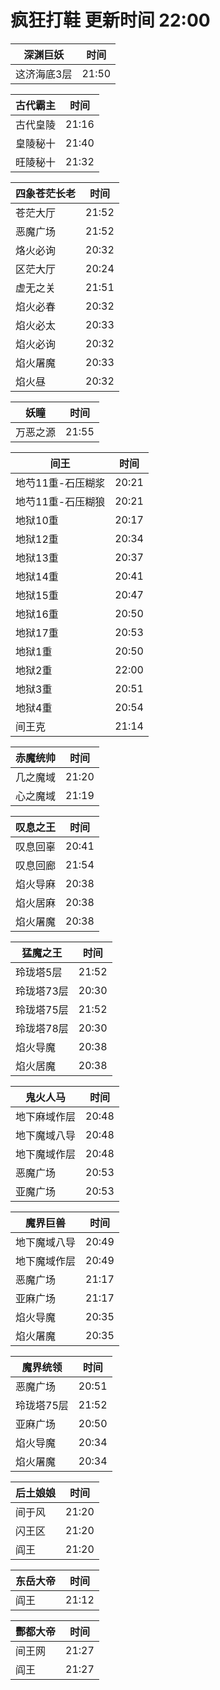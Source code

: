 # 疯狂打鞋 更新时间 22:00

| 深渊巨妖   | 时间    |
|--------|-------|
| 这济海底3层 | 21:50 |

| 古代霸主   | 时间    |
|--------|-------|
| 古代皇陵 | 21:16 |
| 皇陵秘十 | 21:40 |
| 旺陵秘十 | 21:32 |

| 四象苍茫长老   | 时间    |
|--------|-------|
| 苍茫大厅 | 21:52 |
| 恶魔广场 | 21:52 |
| 烙火必询 | 20:32 |
| 区茫大厅 | 20:24 |
| 虚无之关 | 21:51 |
| 焰火必春 | 20:32 |
| 焰火必太 | 20:33 |
| 焰火必询 | 20:32 |
| 焰火屠魔 | 20:33 |
| 焰火昼 | 20:32 |

| 妖瞳   | 时间    |
|--------|-------|
| 万恶之源 | 21:55 |

| 间王   | 时间    |
|--------|-------|
| 地芍11重-石压糊浆 | 20:21 |
| 地芍11重-石压糊狼 | 20:21 |
| 地狱10重 | 20:17 |
| 地狱12重 | 20:34 |
| 地狱13重 | 20:37 |
| 地狱14重 | 20:41 |
| 地狱15重 | 20:47 |
| 地狱16重 | 20:50 |
| 地狱17重 | 20:53 |
| 地狱1重 | 20:50 |
| 地狱2重 | 22:00 |
| 地狱3重 | 20:51 |
| 地狱4重 | 20:54 |
| 间王克 | 21:14 |

| 赤魔统帅   | 时间    |
|--------|-------|
| 几之魔域 | 21:20 |
| 心之魔域 | 21:19 |

| 叹息之王   | 时间    |
|--------|-------|
| 叹息回辜 | 20:41 |
| 叹息回廊 | 21:54 |
| 焰火导麻 | 20:38 |
| 焰火居麻 | 20:38 |
| 焰火屠魔 | 20:38 |

| 猛魔之王   | 时间    |
|--------|-------|
| 玲珑塔5层 | 21:52 |
| 玲珑塔73层 | 20:30 |
| 玲珑塔75层 | 21:52 |
| 玲珑塔78层 | 20:30 |
| 焰火导魔 | 20:38 |
| 焰火居魔 | 20:38 |

| 鬼火人马   | 时间    |
|--------|-------|
| 地下麻域作层 | 20:48 |
| 地下魔域八导 | 20:48 |
| 地下魔域作层 | 20:48 |
| 恶魔广场 | 20:53 |
| 亚魔广场 | 20:53 |

| 魔界巨兽   | 时间    |
|--------|-------|
| 地下魔域八导 | 20:49 |
| 地下魔域作层 | 20:49 |
| 恶魔广场 | 21:17 |
| 亚麻广场 | 21:17 |
| 焰火导魔 | 20:35 |
| 焰火屠魔 | 20:35 |

| 魔界统领   | 时间    |
|--------|-------|
| 恶魔广场 | 20:51 |
| 玲珑塔75层 | 21:52 |
| 亚麻广场 | 20:50 |
| 焰火导魔 | 20:34 |
| 焰火屠魔 | 20:34 |

| 后土娘娘   | 时间    |
|--------|-------|
| 间于风 | 21:20 |
| 闪王区 | 21:20 |
| 阎王 | 21:20 |

| 东岳大帝   | 时间    |
|--------|-------|
| 阎王 | 21:12 |

| 酆都大帝   | 时间    |
|--------|-------|
| 间王网 | 21:27 |
| 阎王 | 21:27 |